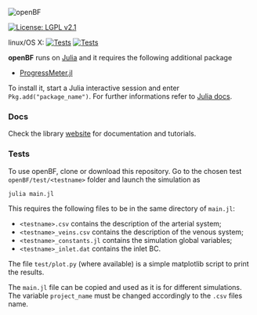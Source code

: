 ![openBF](https://alemelis.github.io/openbf.jl/images/openBF.svg)

[![License: LGPL v2.1](https://img.shields.io/badge/license-LGPL%202.1-yellow.svg)](http://www.gnu.org/licenses/lgpl-2.1)

linux/OS X: [![Tests](https://img.shields.io/badge/julia%20v0.3.11-Tests%20pass-brightgreen.svg)](https://julialang.org/downloads/oldreleases.html)
[![Tests](https://img.shields.io/badge/julia%20v0.6.0-Tests%20pass-brightgreen.svg)](https://julialang.org/downloads/)


**openBF** runs on [Julia](https://julialang.org/downloads/) and it requires the following additional package

- [ProgressMeter.jl](https://github.com/timholy/ProgressMeter.jl)

To install it, start a Julia interactive session and enter `Pkg.add("package_name")`. For further informations refer to [Julia docs](http://docs.julialang.org/en/release-0.4/manual/packages/).

### Docs

Check the library [website](https://INSIGNEO.github.io/openBF/Docs/index.html) for documentation and tutorials.

### Tests

To use openBF, clone or download this repository. Go to the chosen test `openBF/test/<testname>` folder and launch the simulation as
```
julia main.jl
```
This requires the following files to be in the same directory of `main.jl`:

- `<testname>.csv` contains the description of the arterial system;
- `<testname>_veins.csv` contains the description of the venous system;
- `<testname>_constants.jl` contains the simulation global variables;
- `<testname>_inlet.dat` contains the inlet BC.

The file `test/plot.py` (where available) is a simple matplotlib script to print the results.

The `main.jl` file can be copied and used as it is for different simulations. The variable `project_name` must be changed accordingly to the `.csv` files name.
